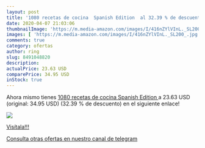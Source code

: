 ```yaml
---
layout: post
title: '1080 recetas de cocina  Spanish Edition  al 32.39 % de descuento'
date: 2020-04-07 21:03:06
thumbnailImage: 'https://m.media-amazon.com/images/I/416nZYlVInL._SL200_.jpg'
images: [ 'https://m.media-amazon.com/images/I/416nZYlVInL._SL200_.jpg' ]
comments: true
category: ofertas
author: ring
slug: 8491048820
description:
actualPrice: 23.63 USD
comparePrice: 34.95 USD
inStock: true
---
```


Ahora mismo tienes [1080 recetas de cocina  Spanish Edition ](https://www.amazon.com/dp/8491048820/?tag=redken08-20) a 23.63 USD (original: 34.95 USD) (32.39 %  de descuento) en el siguiente enlace!

[![](https://m.media-amazon.com/images/I/416nZYlVInL._SL200_.jpg)](https://www.amazon.com/dp/8491048820/?tag=redken08-20)

[Visítala!!!](https://www.amazon.com/dp/8491048820/?tag=redken08-20)

[Consulta otras ofertas en nuestro canal de telegram](https://t.me/s/ofertas25)
